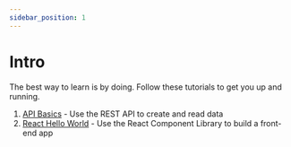 ```yaml
---
sidebar_position: 1
---
```


# Intro

The best way to learn is by doing.  Follow these tutorials to get you up and running.

1. [API Basics](./api-basics/authentication) - Use the REST API to create and read data
2. [React Hello World](./react-hello-world/hello-world-part-1) - Use the React Component Library to build a front-end app
